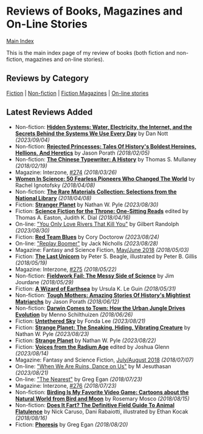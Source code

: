 # Reviews of Books, Magazines and On-Line Stories

[Main Index](../README.md)

This is the main index page of my review of books (both fiction and non-fiction, magazines and on-line stories).

## Reviews by Category

[Fiction](fiction/README.md) | [Non-fiction](nonfiction/README.md) | [Fiction Magazines](magazines/README.md) | [On-line stories](online/README.md)

## Latest Reviews Added
- Non-fiction: [**Hidden Systems: Water, Electricity, the Internet, and the Secrets Behind the Systems We Use Every Day**](nonfiction/2023/20230904-HiddenSystems.md) by Dan Nott *(2023/09/04)*
- Non-fiction: [**Rejected Princesses: Tales Of History's Boldest Heroines, Hellions, And Heretics**](nonfiction/2018/20180205-RejectedPrincesses.md) by Jason Porath *(2018/02/05)*
- Non-fiction: [**The Chinese Typewriter: A History**](nonfiction/2018/20180219-ChineseTypewriter.md) by Thomas S. Mullaney *(2018/02/19)*
- Magazine: Interzone, [#274](magazines/Interzone/20180326-Interzone274.md) *(2018/03/26)*
- [**Women In Science: 50 Fearless Pioneers Who Changed The World**](nonfiction/2018/20180408-RareMaterialsCollection.md) by Rachel Ignotofsky *(2018/04/08)*
- Non-fiction: [**The Rare Materials Collection: Selections from the National Library**](nonfiction/2018/20180408-RareMaterialsCollection.md) *(2018/04/08)*
- Fiction: [**Stranger Planet**](fiction/2023/20230830-StrangerPlanet.md) by Nathan W. Pyle *(2023/08/30)*
- Fiction: [**Science Fiction for the Throne: One-Sitting Reads**](fiction/2018/20180416-SFForTheThrone.md) edited by Thomas A. Easton, Judith K. Dial *(2018/04/16)*
- On-line: ["You Only Love Rivers That Kill You"](online/2023/20230830-LoveRiversThatKillYou.md) by Gilbert Randolph *(2023/08/30)*
- Fiction: [**Red Team Blues**](fiction/2023/20230824-RedTeamBlues.md) by Cory Doctorow *(2023/08/24)*
- On-line: ["Replay Boomer"](online/2023/20230828-ReplayBoomer.md) by Jack Nicholls *(2023/08/28)*
- Magazine: Fantasy and Science Fiction, [May/June 2018](magazines/FantasyAndScienceFiction/20180503-FSF201805.md) *(2018/05/03)*
- Fiction: [**The Last Unicorn**](fiction/2018/20180519-LastUnicorn.md) by Peter S. Beagle, illustrated by Peter B. Gillis *(2018/05/19)*
- Magazine: Interzone, [#275](magazines/Interzone/20180522-Interzone275.md) *(2018/05/22)*
- Non-fiction: [**Fieldwork Fail: The Messy Side of Science**](nonfiction/2018/20180529-FieldworkFail.md) by Jim Jourdane *(2018/05/29)*
- Fiction: [**A Wizard of Earthsea**](fiction/2018/20180531-WizardEarthsea.md) by Ursula K. Le Guin *(2018/05/31)*
- Non-fiction: [**Tough Mothers: Amazing Stories Of History's Mightiest Matriarchs**](nonfiction/2018/20180612-ToughMothers.md) by Jason Porath *(2018/06/12)*
- Non-fiction: [**Darwin Comes to Town: How the Urban Jungle Drives Evolution**](nonfiction/2018/20180626-DarwinComesToTown.md) by Menno Schilthuizen *(2018/06/26)*
- Fiction: [**Untethered Sky**](fiction/2023/20230821-UntetheredSky.md) by Fonda Lee *(2023/08/21)*
- Fiction: [**Strange Planet: The Sneaking, Hiding, Vibrating Creature**](fiction/2023/20230823-SneakingHidingVibratingCreature.md) by Nathan W. Pyle *(2023/08/23)*
- Fiction: [**Strange Planet**](fiction/2023/20230822-StrangePlanet.md) by Nathan W. Pyle *(2023/08/22)*
- Fiction: [**Voices from the Radium Age**](fiction/2023/20230814-VoicesRadiumAge.md) edited by Joshua Glenn *(2023/08/14)*
- Magazine: Fantasy and Science Fiction, [July/August 2018](magazines/FantasyAndScienceFiction/20180707-FSF201807.md) *(2018/07/07)*
- On-line: ["When We Are Ruins, Dance on Us"](online/2023/20230821-WhenWeAreRuins.md) by M Jesuthasan *(2023/08/21)*
- On-line: ["The Nearest"](online/2018/20180723-TheNearest.md) by Greg Egan *(2018/07/23)*
- Magazine: Interzone, [#276](magazines/Interzone/20180723-Interzone276.md) *(2018/07/23)*
- Non-fiction: [**Birding Is My Favorite Video Game: Cartoons about the Natural World from Bird and Moon**](nonfiction/2018/20180815-BirdingFavouriteVideoGame.md) by Rosemary Mosco *(2018/08/15)*
- Non-fiction: [**Does It Fart? The Definitive Field Guide To Animal Flatulence**](nonfiction/2018/20180816-DoesItFart.md) by Nick Caruso, Dani Rabaiotti, illustrated by Ethan Kocak *(2018/08/16)*
- Fiction: [**Phoresis**](fiction/2018/20180820-Phoresis.md) by Greg Egan *(2018/08/20)*
